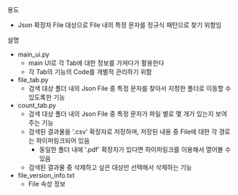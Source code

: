 용도
- Json 확장자 File 대상으로 File 내의 특정 문자를 정규식 패턴으로 찾기 위함임

설명
- main_ui.py
  - main UI로 각 Tab에 대한 정보를 가져다가 활용한다
  - 각 Tab의 기능의 Code를 개별적 관리하기 위함
- file_tab.py
  - 검색 대상 폴더 내의 Json File 중 특정 문자를 찾아서 지정한 폴더로 이동할 수 있도록한 기능
- count_tab.py
  - 검색 대상 폴더 내의 Json File 중 특정 문자가 파일 별로 몇 개가 있는지 보여주는 기능
  - 검색된 결과물을 '.csv' 확장자로 저장하며, 저장된 내용 중 File에 대한 각 경로는 하이퍼링크되어 있음
    - 동일한 폴더 내에 '.pdf' 확장자가 있다면 하이퍼링크를 이용해서 열어볼 수 있음
  - 검색된 결과물 중 삭제하고 싶은 대상만 선택해서 삭제하는 기능
- file_version_info.txt
  - File 속성 정보
